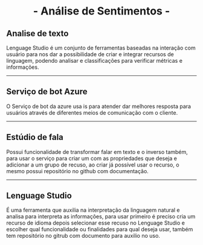 <div align="center">
  <h1>- Análise de Sentimentos -</h1>
</div>

## Analise de texto
Lenguage Studio é um conjunto de ferramentas baseadas na interação com usuário para nos dar a possibilidade de criar e integrar recursos de linguagem, podendo analisar e classificações para verificar métricas e informações.

---

## Serviço de bot Azure
 O Serviço de bot da azure usa is para atender dar melhores resposta para usuários através de diferentes meios de comunicação com o cliente.

---

## Estúdio de fala
Possui funcionalidade de transformar falar em texto e o inverso também, para usar o serviço para criar um com as propriedades que deseja e adicionar a um grupo de recuso, ao criar já possível usar o recurso, o mesmo possui repositório no github com documentação.

---

## Lenguage Studio
É uma ferramenta que auxilia na interpretação da linguagem natural e analisa para interpreta as informações, para usar primeiro é preciso cria um recurso de idioma depois selecionar esse recuso no Lenguage Studio e escolher qual funcionalidade ou finalidades para qual deseja usar, também tem repositório no gitrub com documento para auxilio no uso.
